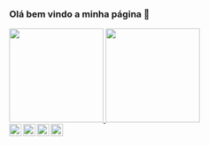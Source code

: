 ### Olá bem vindo a minha página 👋

 <div>
  <a href="https://github.com/LeonildoMuniz">
  <img height="170em" src="https://github-readme-stats.vercel.app/api?username=LeonildoMuniz&show_icons=true&all_commits=true&count_private=true"/>
  <img height="170em" src="https://github-readme-stats.vercel.app/api/top-langs/?username=LeonildoMuniz&layout=compact&langs_count=7"/>
</div>


<a target="_blank" href="https://www.linkedin.com/in/leonildo-muniz-89a1a598/">
  <img align="left" alt="LinkdeIN" width="22px" src="https://cdn.jsdelivr.net/npm/simple-icons@v3/icons/linkedin.svg" />
</a>

<a target="_blank" href="https://www.instagram.com/munizleonildo/">
  <img align="left" alt="Instagram" width="22px" src="https://cdn.jsdelivr.net/npm/simple-icons@v3/icons/instagram.svg" />
</a>

<a target="_blank" href="mailto:leonildomuniz20@gmail.com">
  <img align="left" alt="Gmail" width="22px" src="https://cdn.jsdelivr.net/npm/simple-icons@v3/icons/gmail.svg" />
</a>

<a target="_blank" href="https://www.facebook.com/leonildo.muniz">
  <img align="left" alt="Facebook" width="22px" src="https://cdn.jsdelivr.net/npm/simple-icons@v3/icons/facebook.svg" />
</a>


